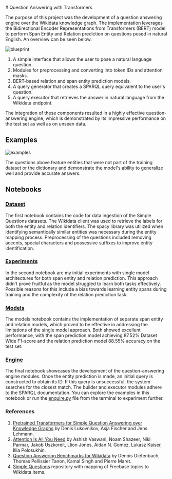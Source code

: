 # Question Answering with Transformers

The purpose of this project was the development of a question answering engine over the Wikidata knowledge graph. The implementation leverages the Bidirectional Encoder Representations from Transformers (BERT) model to perform Span Entity and Relation prediction on questions posed in natural English. An overview can be seen below.

![blueprint](https://user-images.githubusercontent.com/73662635/230367368-e4b43fbd-a0a9-4d82-9f32-390f95ef30bd.png)

1. A simple interface that allows the user to pose a natural language question.
2. Modules for preprocessing and converting into token IDs and attention masks.
3. BERT-based relation and span entity prediction models.
4. A query generator that creates a SPARQL query equivalent to the user's question.
5. A query executor that retrieves the answer in natural language from the Wikidata endpoint.

The integration of these components resulted in a highly effective question-answering engine, which is demonstrated by its impressive performance on the test set as well as on unseen data.

## Examples

![examples](https://user-images.githubusercontent.com/73662635/230643611-0131bcb3-e6fa-488c-b693-7bb662e1e509.png)

The questions above feature entities that were not part of the training dataset or the dictionary and demonstrate the model's ability to generalize well and provide accurate answers.

## Notebooks

### [Dataset](01_dataset.ipynb)

The first notebook contains the code for data ingestion of the Simple Questions datasets. The Wikidata client was used to retrieve the labels for both the entity and relation identifiers. The spacy library was utilized when identifying semantically similar entities was necessary during the entity mapping process. Preprocessing of the questions included removing accents, special characters and possessive suffixes to improve entity identification. 

### [Experiments](02_experiments.ipynb)

In the second notebook are my initial experiments with single model architectures for both span entity and relation prediction. This approach didn't prove fruitful as the model struggled to learn both tasks effectively. Possible reasons for this include a bias towards learning entity spans during training and the complexity of the relation prediction task.

### [Models](03_models.ipynb)

The models notebook contains the implementation of separate span entity and relation models, which proved to be effective in addressing the limitations of the single model approach. Both showed excellent performance, with the span prediction model achieving 87.52% Dataset Wide F1-score and the relation prediction model 88.55% accuracy on the test set. 

### [Engine](04_engine.ipynb)

The final notebook showcases the development of the question-answering engine modules. Once the entity prediction is made, an initial query is constructed to obtain its ID. If this query is unsuccessful, the system searches for the closest match. The builder and executor modules adhere to the SPARQL documentation. You can explore the examples in this notebook or run the [enquire.py](enquire.py) file from the terminal to experiment further.

### References

1. [Pretrained Transformers for Simple Question Answering over Knowledge Graphs](https://arxiv.org/pdf/2001.11985.pdf) by Denis Lukovnikov, Asja Fischer and Jens Lehmann.
2. [Attention Is All You Need](https://arxiv.org/pdf/1706.03762.pdf) by Ashish Vaswani, Noam Shazeer, Niki Parmar, Jakob Uszkoreit, Llion Jones, Aidan N. Gomez, Lukasz Kaiser, Illia Polosukhin.
3. [Question Answering Benchmarks for Wikidata](https://ceur-ws.org/Vol-1963/paper555.pdf) by Dennis Diefenbach, Thomas Pellissier Tanon, Kamal Singh and Pierre Maret.
4. [Simple Questions](https://github.com/askplatypus/wikidata-simplequestions) repository with mapping of Freebase topics to Wikidata items.
